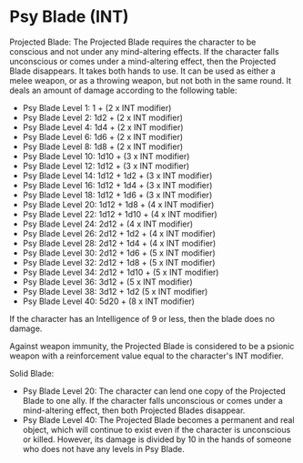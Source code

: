 # Psy Blade (INT)

Projected Blade: The Projected Blade requires the character to be conscious and not under any mind-altering effects. If the character falls unconscious or comes under a mind-altering effect, then the Projected Blade disappears. It takes both hands to use. It can be used as either a melee weapon, or as a throwing weapon, but not both in the same round. It deals an amount of damage according to the following table:

- Psy Blade Level 1: 1 + (2 x INT modifier)
- Psy Blade Level 2: 1d2 + (2 x INT modifier)
- Psy Blade Level 4: 1d4 + (2 x INT modifier)
- Psy Blade Level 6: 1d6 + (2 x INT modifier)
- Psy Blade Level 8: 1d8 + (2 x INT modifier)
- Psy Blade Level 10: 1d10 + (3 x INT modifier)
- Psy Blade Level 12: 1d12 + (3 x INT modifier)
- Psy Blade Level 14: 1d12 + 1d2 + (3 x INT modifier)
- Psy Blade Level 16: 1d12 + 1d4 + (3 x INT modifier)
- Psy Blade Level 18: 1d12 + 1d6 + (3 x INT modifier)
- Psy Blade Level 20: 1d12 + 1d8 + (4 x INT modifier)
- Psy Blade Level 22: 1d12 + 1d10 + (4 x INT modifier)
- Psy Blade Level 24: 2d12 + (4 x INT modifier)
- Psy Blade Level 26: 2d12 + 1d2 + (4 x INT modifier)
- Psy Blade Level 28: 2d12 + 1d4 + (4 x INT modifier)
- Psy Blade Level 30: 2d12 + 1d6 + (5 x INT modifier)
- Psy Blade Level 32: 2d12 + 1d8 + (5 x INT modifier)
- Psy Blade Level 34: 2d12 + 1d10 + (5 x INT modifier)
- Psy Blade Level 36: 3d12 + (5 x INT modifier)
- Psy Blade Level 38: 3d12 + 1d2 (5 x INT modifier)
- Psy Blade Level 40: 5d20 + (8 x INT modifier)

If the character has an Intelligence of 9 or less, then the blade does no damage.

Against weapon immunity, the Projected Blade is considered to be a psionic weapon with a reinforcement value equal to the character's INT modifier.

Solid Blade:

- Psy Blade Level 20: The character can lend one copy of the Projected Blade to one ally. If the character falls unconscious or comes under a mind-altering effect, then both Projected Blades disappear.
- Psy Blade Level 40: The Projected Blade becomes a permanent and real object, which will continue to exist even if the character is unconscious or killed. However, its damage is divided by 10 in the hands of someone who does not have any levels in Psy Blade.
